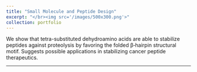 ```yaml
---
title: "Small Molecule and Peptide Design"
excerpt: "</br><img src='/images/500x300.png'>"
collection: portfolio
---
```


We show that tetra-substituted dehydroamino acids are able to stabilize peptides against proteolysis by favoring the folded β‐hairpin structural motif. Suggests possible applications in stabilizing cancer peptide therapeutics.

<hr class="styled-hr" style="width:100%;">
